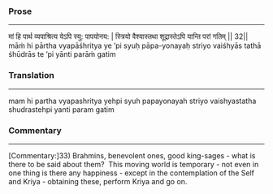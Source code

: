 ### Prose 
 --- 
मां हि पार्थ व्यपाश्रित्य येऽपि स्यु: पापयोनय: |
स्त्रियो वैश्यास्तथा शूद्रास्तेऽपि यान्ति परां गतिम् || 32||
māṁ hi pārtha vyapāśhritya ye ’pi syuḥ pāpa-yonayaḥ
striyo vaiśhyās tathā śhūdrās te ’pi yānti parāṁ gatim

### Translation 
 --- 
mam hi partha vyapashritya yehpi syuh papayonayah striyo vaishyastatha shudrastehpi yanti param gatim

### Commentary 
 --- 
[Commentary:]33) Brahmins, benevolent ones, good king-sages - what is there to be said about them?  This moving world is temporary - not even in one thing is there any happiness - except in the contemplation of the Self and Kriya - obtaining these, perform Kriya and go on.